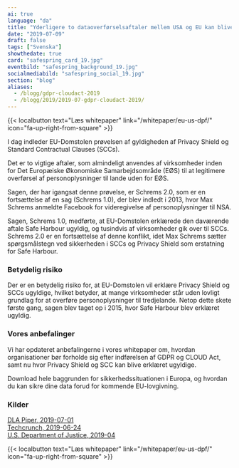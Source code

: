 ```yaml
---
ai: true
language: "da"
title: "Yderligere to dataoverførselsaftaler mellem USA og EU kan blive erklæret ugyldige"
date: "2019-07-09"
draft: false
tags: ["Svenska"]
showthedate: true
card: "safespring_card_19.jpg"
eventbild: "safespring_background_19.jpg"
socialmediabild: "safespring_social_19.jpg"
section: "blog"
aliases:
  - /blogg/gdpr-cloudact-2019
  - /blogg/2019/2019-07-gdpr-cloudact-2019/
---
```

{{< localbutton text="Læs whitepaper" link="/whitepaper/eu-us-dpf/" icon="fa-up-right-from-square" >}}<br>

<div class="ingress"><p>I dag indleder EU-Domstolen prøvelsen af gyldigheden af Privacy Shield og Standard Contractual Clauses (SCCs).</p></div>

Det er to vigtige aftaler, som almindeligt anvendes af virksomheder inden for Det Europæiske Økonomiske Samarbejdsområde (EØS) til at legitimere overførsel af personoplysninger til lande uden for EØS.

Sagen, der har igangsat denne prøvelse, er Schrems 2.0, som er en fortsættelse af en sag (Schrems 1.0), der blev indledt i 2013, hvor Max Schrems anmeldte Facebook for videregivelse af personoplysninger til NSA.

Sagen, Schrems 1.0, medførte, at EU-Domstolen erklærede den daværende aftale Safe Harbour ugyldig, og tusindvis af virksomheder gik over til SCCs. Schrems 2.0 er en fortsættelse af denne konflikt, idet Max Schrems sætter spørgsmålstegn ved sikkerheden i SCCs og Privacy Shield som erstatning for Safe Harbour.

### Betydelig risiko

Der er en betydelig risiko for, at EU-Domstolen vil erklære Privacy Shield og SCCs ugyldige, hvilket betyder, at mange virksomheder står uden lovligt grundlag for at overføre personoplysninger til tredjelande. Netop dette skete første gang, sagen blev taget op i 2015, hvor Safe Harbour blev erklæret ugyldig.

### Vores anbefalinger

Vi har opdateret anbefalingerne i vores whitepaper om, hvordan organisationer bør forholde sig efter indførelsen af GDPR og CLOUD Act, samt nu hvor Privacy Shield og SCC kan blive erklæret ugyldige.

Download hele baggrunden for sikkerhedssituationen i Europa, og hvordan du kan sikre dine data forud for kommende EU-lovgivning.

### Kilder

<a href="https://blogs.dlapiper.com/privacymatters/schrems-2-0-the-demise-of-standard-contractual-clauses-and-privacy-shield/">DLA Piper, 2019-07-01</a><br>
<a href="https://techcrunch.com/2019/06/24/eu-us-privacy-shield-legal-showdown-now-set-for-july-9/?guccounter=2">Techcrunch, 2019-06-24</a><br>
<a href="https://www.justice.gov/opa/press-release/file/1153446/download?utm_medium=email&utm_a=govdelivery">U.S. Department of Justice, 2019-04</a><br>

{{< localbutton text="Læs whitepaper" link="/whitepaper/eu-us-dpf/" icon="fa-up-right-from-square" >}}
<br>